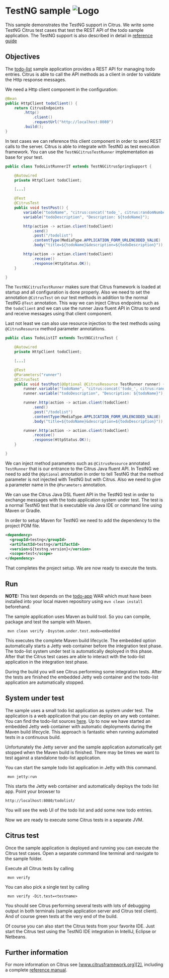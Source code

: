 TestNG sample ![Logo][1]
==============

This sample demonstrates the TestNG support in Citrus. We write some TestNG Citrus test cases that test the REST API of the todo sample application. The TestNG support is
also described in detail in [reference guide][4]

Objectives
---------

The [todo-list](../todo-app/README.md) sample application provides a REST API for managing todo entries.
Citrus is able to call the API methods as a client in order to validate the Http response messages.

We need a Http client component in the configuration:

```java
@Bean
public HttpClient todoClient() {
    return CitrusEndpoints
        .http()
            .client()
            .requestUrl("http://localhost:8080")
        .build();
}
```
    
In test cases we can reference this client component in order to send REST calls to the server. Citrus is able to integrate with TestNG as test execution framework. You can use
the `TestNGCitrusTestRunner` implementation as base for your test.
    
```java
public class TodoListRunnerIT extends TestNGCitrusSpringSupport {

    @Autowired
    private HttpClient todoClient;

    [...]

    @Test
    @CitrusTest
    public void testPost() {
        variable("todoName", "citrus:concat('todo_', citrus:randomNumber(4))");
        variable("todoDescription", "Description: ${todoName}");

        http(action -> action.client(todoClient)
            .send()
            .post("/todolist")
            .contentType(MediaType.APPLICATION_FORM_URLENCODED_VALUE)
            .body("title=${todoName}&description=${todoDescription}"));

        http(action -> action.client(todoClient)
            .receive()
            .response(HttpStatus.OK));
    }

}  
```
        
The `TestNGCitrusTestRunner` makes sure that Citrus framework is loaded at startup and all configuration is done properly. Also we need to set the annotation `@CitrusTest` on our test methods in
addition to the normal TestNG `@Test` annotation. This way we can inject Citrus endpoints such as the `todoClient` and we can use the runner Java fluent API in Citrus to send and receive messages using that client component. 

Last not least we can also use resource injection to the test methods using `@CitrusResource` method parameter annotations.

```java
public class TodoListIT extends TestNGCitrusTest {

    @Autowired
    private HttpClient todoClient;

    [...]

    @Test
    @Parameters("runner")
    @CitrusTest
    public void testPost(@Optional @CitrusResource TestRunner runner) {
        runner.variable("todoName", "citrus:concat('todo_', citrus:randomNumber(4))");
        runner.variable("todoDescription", "Description: ${todoName}");

        runner.http(action -> action.client(todoClient)
            .send()
            .post("/todolist")
            .contentType(MediaType.APPLICATION_FORM_URLENCODED_VALUE)
            .body("title=${todoName}&description=${todoDescription}"));

        runner.http(action -> action.client(todoClient)
            .receive()
            .response(HttpStatus.OK));
    }

}
```
  
We can inject method parameters such as `@CitrusResource` annotated `TestRunner` that is our entrance to the Citrus Java fluent API. In TestNG we need to add the `@Optional` annotation in order to tell
TestNG that the method parameter is not injected with TestNG but with Citrus. Also we need to give a parameter name in the `@Parameters` annotation.

We can use the Citrus Java DSL fluent API in the TestNG test in order to exchange messages with the todo application system under test. The test is a normal TestNG test that is executable via Java IDE or command line using Maven or Gradle.

In order to setup Maven for TestNG we need to add the dependency to the project POM file.

```xml
<dependency>
  <groupId>testng</groupId>
  <artifactId>testng</artifactId>
  <version>${testng.version}</version>
  <scope>test</scope>
</dependency>    
```
       
That completes the project setup. We are now ready to execute the tests.
       
Run
---------

**NOTE:** This test depends on the [todo-app](../todo-app/) WAR which must have been installed into your local maven repository using `mvn clean install` beforehand.

The sample application uses Maven as build tool. So you can compile, package and test the
sample with Maven.
 
     mvn clean verify -Dsystem.under.test.mode=embedded
    
This executes the complete Maven build lifecycle. The embedded option automatically starts a Jetty web
container before the integration test phase. The todo-list system under test is automatically deployed in this phase.
After that the Citrus test cases are able to interact with the todo-list application in the integration test phase.

During the build you will see Citrus performing some integration tests.
After the tests are finished the embedded Jetty web container and the todo-list application are automatically stopped.

System under test
---------

The sample uses a small todo list application as system under test. The application is a web application
that you can deploy on any web container. You can find the todo-list sources [here](../todo-app). Up to now we have started an 
embedded Jetty web container with automatic deployments during the Maven build lifecycle. This approach is fantastic 
when running automated tests in a continuous build.
  
Unfortunately the Jetty server and the sample application automatically get stopped when the Maven build is finished. 
There may be times we want to test against a standalone todo-list application.  

You can start the sample todo list application in Jetty with this command.

     mvn jetty:run

This starts the Jetty web container and automatically deploys the todo list app. Point your browser to
 
    http://localhost:8080/todolist/

You will see the web UI of the todo list and add some new todo entries.

Now we are ready to execute some Citrus tests in a separate JVM.

Citrus test
---------

Once the sample application is deployed and running you can execute the Citrus test cases.
Open a separate command line terminal and navigate to the sample folder.

Execute all Citrus tests by calling

     mvn verify

You can also pick a single test by calling

     mvn verify -Dit.test=<testname>

You should see Citrus performing several tests with lots of debugging output in both terminals (sample application server
and Citrus test client). And of course green tests at the very end of the build.

Of course you can also start the Citrus tests from your favorite IDE.
Just start the Citrus test using the TestNG IDE integration in IntelliJ, Eclipse or Netbeans.

Further information
---------

For more information on Citrus see [www.citrusframework.org][2], including
a complete [reference manual][3].

 [1]: https://citrusframework.org/img/brand-logo.png "Citrus"
 [2]: https://citrusframework.org
 [3]: https://citrusframework.org/reference/html/
 [4]: https://citrusframework.org/reference/html#run-with-testng
